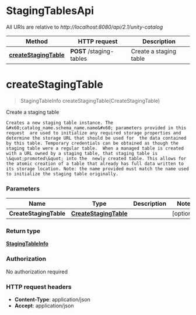 # StagingTablesApi

All URIs are relative to *http://localhost:8080/api/2.1/unity-catalog*

| Method | HTTP request | Description |
|------------- | ------------- | -------------|
| [**createStagingTable**](StagingTablesApi.md#createStagingTable) | **POST** /staging-tables | Create a staging table |


<a name="createStagingTable"></a>
# **createStagingTable**
> StagingTableInfo createStagingTable(CreateStagingTable)

Create a staging table

    Creates a new staging table instance. The &#x60;catalog_name.schema_name.name&#x60; parameters provided in this request  are used to initialize any required storage properties and determine the storage URL that should be used for  the data contained by this table. Temporary credentials can be obtained as though the staging table were a regular table.  When a managed table is created with a URL owned by a staging table, that staging table is \&quot;promoted\&quot; into the  newly created table. This allows for the atomic creation of a table that already has full data written to  its storage location. Note: the name provided must match the name used to initialize the staging table originally. 

### Parameters

|Name | Type | Description  | Notes |
|------------- | ------------- | ------------- | -------------|
| **CreateStagingTable** | [**CreateStagingTable**](../Models/CreateStagingTable.md)|  | [optional] |

### Return type

[**StagingTableInfo**](../Models/StagingTableInfo.md)

### Authorization

No authorization required

### HTTP request headers

- **Content-Type**: application/json
- **Accept**: application/json

